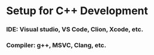 # Setup for C++ Development

### IDE: Visual studio, VS Code, Clion, Xcode, etc.
### Compiler: g++, MSVC, Clang, etc.
